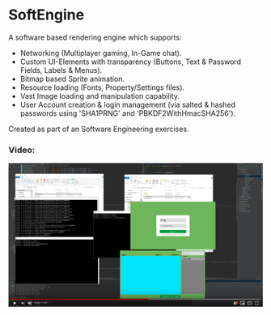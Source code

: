 SoftEngine
============

A software based rendering engine which supports:
* Networking (Multiplayer gaming, In-Game chat).
* Custom UI-Elements with transparency (Buttons, Text & Password Fields, Labels & Menus).
* Bitmap based Sprite animation.
* Resource loading (Fonts, Property/Settings files).
* Vast Image loading and manipulation capability.
* User Account creation & login management (via salted & hashed passwords using 'SHA1PRNG' and 'PBKDF2WithHmacSHA256').

Created as part of an Software Engineering exercises.

### Video:
[![SoftEngine](img_001_youtubePreview.png)](https://www.youtube.com/watch?v=dpM582QhSA0&feature=youtu.be)
